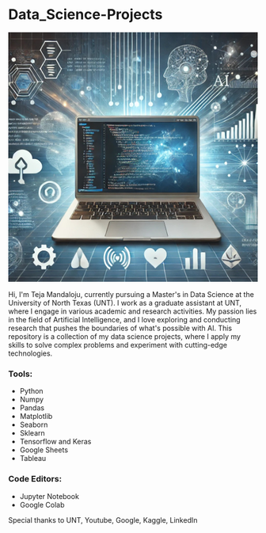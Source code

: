 # Data_Science-Projects

![DS](https://github.com/TechWhizGenius/Data_Science-Projects/blob/main/Images/DS%20projects.jpg)


Hi, I'm Teja Mandaloju, currently pursuing a Master's in Data Science at the University of North Texas (UNT). I work as a graduate assistant at UNT, where I engage in various academic and research activities. My passion lies in the field of Artificial Intelligence, and I love exploring and conducting research that pushes the boundaries of what's possible with AI. This repository is a collection of my data science projects, where I apply my skills to solve complex problems and experiment with cutting-edge technologies.

### Tools:
* Python
* Numpy
* Pandas
* Matplotlib
* Seaborn
* Sklearn
* Tensorflow and Keras
* Google Sheets
* Tableau


### Code Editors:
* Jupyter Notebook
* Google Colab

Special thanks to UNT, Youtube, Google, Kaggle, LinkedIn
